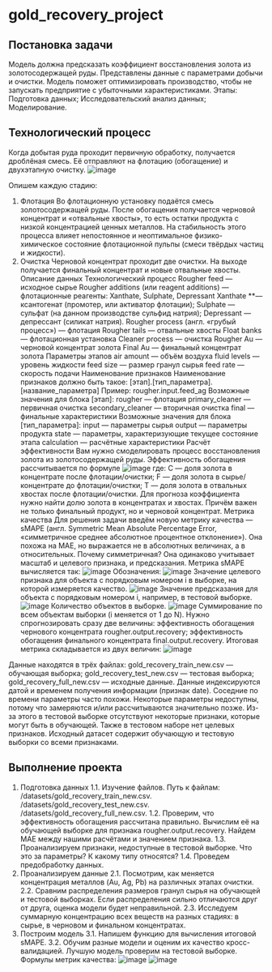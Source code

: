 # gold_recovery_project

## Постановка задачи
Модель должна предсказать коэффициент восстановления золота из золотосодержащей руды. Представлены данные с параметрами добычи и очистки.
Модель поможет оптимизировать производство, чтобы не запускать предприятие с убыточными характеристиками.
Этапы:
Подготовка данных;
Исследовательский анализ данных;
Моделирование.

## Технологический процесс
Когда добытая руда проходит первичную обработку, получается дроблёная смесь. Её отправляют на флотацию (обогащение) и двухэтапную очистку.
![image](https://user-images.githubusercontent.com/44114329/173049062-73856a75-d78b-439c-93f7-b8fde1668127.png)

Опишем каждую стадию:
1. Флотация
Во флотационную установку подаётся смесь золотосодержащей руды. После обогащения получается черновой концентрат и «отвальные хвосты», то есть остатки продукта с низкой концентрацией ценных металлов.
На стабильность этого процесса влияет непостоянное и неоптимальное физико-химическое состояние флотационной пульпы (смеси твёрдых частиц и жидкости).
2. Очистка
Черновой концентрат проходит две очистки. На выходе получается финальный концентрат и новые отвальные хвосты.
Описание данных
Технологический процесс
Rougher feed — исходное сырье
Rougher additions (или reagent additions) — флотационные реагенты: Xanthate, Sulphate, Depressant
Xanthate **— ксантогенат (промотер, или активатор флотации);
Sulphate — сульфат (на данном производстве сульфид натрия);
Depressant — депрессант (силикат натрия).
Rougher process (англ. «грубый процесс») — флотация
Rougher tails — отвальные хвосты
Float banks — флотационная установка
Cleaner process — очистка
Rougher Au — черновой концентрат золота
Final Au — финальный концентрат золота
Параметры этапов
air amount — объём воздуха
fluid levels — уровень жидкости
feed size — размер гранул сырья
feed rate — скорость подачи
Наименование признаков
Наименование признаков должно быть такое:
[этап].[тип_параметра].[название_параметра]
Пример: rougher.input.feed_ag
Возможные значения для блока [этап]:
rougher — флотация
primary_cleaner — первичная очистка
secondary_cleaner — вторичная очистка
final — финальные характеристики
Возможные значения для блока [тип_параметра]:
input — параметры сырья
output — параметры продукта
state — параметры, характеризующие текущее состояние этапа
calculation — расчётные характеристики
Расчёт эффективности
Вам нужно смоделировать процесс восстановления золота из золотосодержащей руды.
Эффективность обогащения рассчитывается по формуле
![image](https://user-images.githubusercontent.com/44114329/173049986-99a1b1e1-19a3-4665-b824-0e81e334d7c7.png)
где:
C — доля золота в концентрате после флотации/очистки;
F — доля золота в сырье/концентрате до флотации/очистки;
T — доля золота в отвальных хвостах после флотации/очистки.
Для прогноза коэффициента нужно найти долю золота в концентратах и хвостах. Причём важен не только финальный продукт, но и черновой концентрат.
Метрика качества
Для решения задачи введём новую метрику качества — sMAPE (англ. Symmetric Mean Absolute Percentage Error, «симметричное среднее абсолютное процентное отклонение»).
Она похожа на MAE, но выражается не в абсолютных величинах, а в относительных. Почему симметричная? Она одинаково учитывает масштаб и целевого признака, и предсказания.
Метрика sMAPE вычисляется так:
![image](https://user-images.githubusercontent.com/44114329/173050194-ce13321e-3bf2-44a1-a4af-93e1dae31702.png)
Обозначения:
![image](https://user-images.githubusercontent.com/44114329/173050431-ed178832-a741-499b-a1e4-802d923e3321.png)
Значение целевого признака для объекта с порядковым номером i в выборке, на которой измеряется качество.
![image](https://user-images.githubusercontent.com/44114329/173050454-1e5e2e2d-563c-4bcb-8dd9-41bd1b99128b.png)
Значение предсказания для объекта с порядковым номером i, например, в тестовой выборке.
![image](https://user-images.githubusercontent.com/44114329/173050505-ac71ca3c-f540-4256-a797-6f5f19f50919.png)
Количество объектов в выборке.
![image](https://user-images.githubusercontent.com/44114329/173050528-7452d779-5fb1-41f5-a54a-c2bf0a8f54f9.png)
Суммирование по всем объектам выборки (i меняется от 1 до N).
Нужно спрогнозировать сразу две величины:
эффективность обогащения чернового концентрата rougher.output.recovery;
эффективность обогащения финального концентрата final.output.recovery.
Итоговая метрика складывается из двух величин:
![image](https://user-images.githubusercontent.com/44114329/173050575-381a9ac1-2930-4ab2-89e3-3d01dfa3b57c.png)

Данные находятся в трёх файлах:
gold_recovery_train_new.csv — обучающая выборка;
gold_recovery_test_new.csv — тестовая выборка;
gold_recovery_full_new.csv — исходные данные.
Данные индексируются датой и временем получения информации (признак date). Соседние по времени параметры часто похожи.
Некоторые параметры недоступны, потому что замеряются и/или рассчитываются значительно позже. Из-за этого в тестовой выборке отсутствуют некоторые признаки, которые могут быть в обучающей. Также в тестовом наборе нет целевых признаков.
Исходный датасет содержит обучающую и тестовую выборки со всеми признаками.

## Выполнение проекта
1. Подготовка данных
1.1. Изучение файлов.
Путь к файлам:
/datasets/gold_recovery_train_new.csv. 
/datasets/gold_recovery_test_new.csv. 
/datasets/gold_recovery_full_new.csv. 
1.2. Проверим, что эффективность обогащения рассчитана правильно. Вычислим её на обучающей выборке для признака rougher.output.recovery. Найдем MAE между нашими расчётами и значением признака.
1.3. Проанализируем признаки, недоступные в тестовой выборке. Что это за параметры? К какому типу относятся?
1.4. Проведем предобработку данных.
2. Проанализируем данные
2.1. Посмотрим, как меняется концентрация металлов (Au, Ag, Pb) на различных этапах очистки.
2.2. Сравним распределения размеров гранул сырья на обучающей и тестовой выборках. Если распределения сильно отличаются друг от друга, оценка модели будет неправильной.
2.3. Исследуем суммарную концентрацию всех веществ на разных стадиях: в сырье, в черновом и финальном концентратах.
3. Построим модель
3.1. Напишем функцию для вычисления итоговой sMAPE.
3.2. Обучим разные модели и оценим их качество кросс-валидацией. Лучшую модель проверим на тестовой выборке.
Формулы метрик качества:
![image](https://user-images.githubusercontent.com/44114329/173052008-33c05ff5-eaa7-49de-b3b6-6fcecaa40c24.png)
![image](https://user-images.githubusercontent.com/44114329/173052033-cfadffa4-73f0-40fd-89d8-0ffb45add7a2.png)

